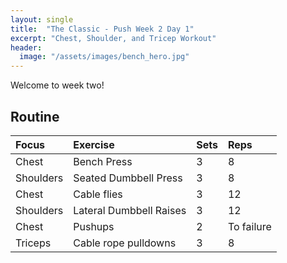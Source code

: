 ```yaml
---
layout: single
title:  "The Classic - Push Week 2 Day 1"
excerpt: "Chest, Shoulder, and Tricep Workout"
header:
  image: "/assets/images/bench_hero.jpg"
---
```


Welcome to week two!

## Routine 

| Focus | Exercise | Sets | Reps |
|:-|:-|:-|:-|
|Chest|Bench Press|3|8|
|Shoulders|Seated Dumbbell Press|3|8|
|Chest|Cable flies|3|12|
|Shoulders|Lateral Dumbbell Raises|3|12|
|Chest|Pushups|2|To failure|
|Triceps|Cable rope pulldowns|3|8|
